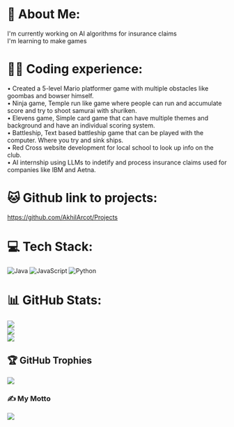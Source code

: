 # 💫 About Me:
I'm currently working on AI algorithms for insurance claims<br>I'm learning to make games

# 👨‍💻 Coding experience:
•	Created a 5-level Mario platformer game with multiple obstacles like goombas and bowser himself.<br>•	Ninja game, Temple run like game where people can run and accumulate score and try to shoot samurai with shuriken.<br>•	Elevens game, Simple card game that can have multiple themes and background and have an individual scoring system.<br>•	Battleship, Text based battleship game that can be played with the computer. Where you try and sink ships.<br>•	Red Cross website development for local school to look up info on the club.<br>•	AI internship using LLMs to indetify and process insurance claims used for companies like IBM and Aetna.

# 🐱 Github link to projects:
https://github.com/AkhilArcot/Projects

# 💻 Tech Stack:
![Java](https://img.shields.io/badge/java-%23ED8B00.svg?style=for-the-badge&logo=openjdk&logoColor=white) ![JavaScript](https://img.shields.io/badge/javascript-%23323330.svg?style=for-the-badge&logo=javascript&logoColor=%23F7DF1E) ![Python](https://img.shields.io/badge/python-3670A0?style=for-the-badge&logo=python&logoColor=ffdd54)
# 📊 GitHub Stats:
![](https://github-readme-stats.vercel.app/api?username=AkhilArcot&theme=shadow_red&hide_border=false&include_all_commits=false&count_private=false)<br/>
![](https://github-readme-streak-stats.herokuapp.com/?user=AkhilArcot&theme=shadow_red&hide_border=false)<br/>
![](https://github-readme-stats.vercel.app/api/top-langs/?username=AkhilArcot&theme=shadow_red&hide_border=false&include_all_commits=false&count_private=false&layout=compact)

## 🏆 GitHub Trophies
![](https://github-profile-trophy.vercel.app/?username=AkhilArcot&theme=radical&no-frame=false&no-bg=true&margin-w=4)

### ✍️ My Motto
![](https://quotes-github-readme.vercel.app/api?type=horizontal&theme=radical)


<!-- Proudly created with GPRM ( https://gprm.itsvg.in ) -->
